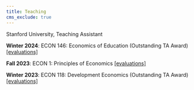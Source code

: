 ```yaml
---
title: Teaching
cms_exclude: true
---
```


Stanford University, Teaching Assistant

**Winter 2024**: ECON 146: Economics of Education (Outstanding TA Award) 
<a href="https://cayleeoconnor.github.io/teaching/W24-ECON146_CayleeO'Connor-SectionFeedback.pdf" target="_blank">[evaluations]</a>

**Fall 2023**: ECON 1: Principles of Economics
<a href="https://cayleeoconnor.github.io/teaching/F23-ECON1-CayleeO'Connor-SectionFeedback.pdf" target="_blank">[evaluations]</a>

**Winter 2023**: ECON 118: Development Economics (Outstanding TA Award) <a href="https://cayleeoconnor.github.io/teaching/W23-ECON118-CayleeO'Connor-SectionFeedback.pdf" target="_blank">[evaluations]</a>

